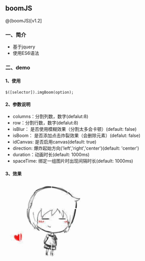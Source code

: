 ## boomJS

@(boomJS)[v1.2]
### 一、简介
- 基于jquery
- 使用ES6语法

### 二、demo
#### 1、使用
    $([selector]).imgBoom(option);
#### 2、参数说明
- columns：分割列数，数字(defalut:8)
- row：分割行数，数字(defalut:8)
- isBlur： 是否使用模糊效果（分割太多会卡顿）(default: false)
- isBoom： 是否添加点击炸裂效果（会删除元素）(defalut: false)
- idCanvas: 是否启用canvas(default: true)
- direction: 爆炸起始方向('left','right','center')(default: 'center')
- duration：动画时长(default: 1000ms)
- spaceTime: 绑定一组图片时出现间隔时长(default: 1000ms)
#### 3、效果
![boomjs.gif](https://raw.githubusercontent.com/lastnigtic/presentationPIC/master/boomJs/0.gif)
    

